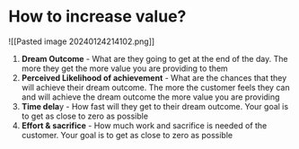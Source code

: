 # How to increase value?
![[Pasted image 20240124214102.png]]

1. **Dream Outcome** - What are they going to get at the end of the day. The more they get the more value you are providing to them
2. **Perceived Likelihood of achievement** - What are the chances that they will achieve their dream outcome. The more the customer feels they can and will achieve the dream outcome the more value you are providing
3. **Time dela**y - How fast will they get to their dream outcome. Your goal is to get as close to zero as possible
4. **Effort & sacrifice** - How much work and sacrifice is needed of the customer. Your goal is to get as close to zero as possible